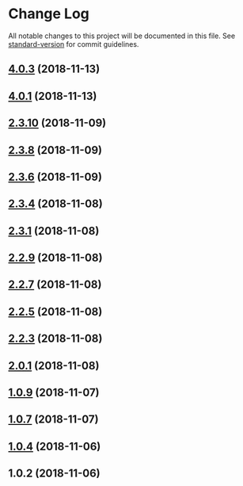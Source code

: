 # Change Log

All notable changes to this project will be documented in this file. See [standard-version](https://github.com/conventional-changelog/standard-version) for commit guidelines.

<a name="4.0.3"></a>
## [4.0.3](https://github.com/AlexandrDobrovolskiy/lim-cache/compare/v4.0.1...v4.0.3) (2018-11-13)



<a name="4.0.1"></a>
## [4.0.1](https://github.com/AlexandrDobrovolskiy/lim-cache/compare/v2.3.10...v4.0.1) (2018-11-13)



<a name="2.3.10"></a>
## [2.3.10](https://github.com/AlexandrDobrovolskiy/lim-cache/compare/v2.3.8...v2.3.10) (2018-11-09)



<a name="2.3.8"></a>
## [2.3.8](https://github.com/AlexandrDobrovolskiy/lim-cache/compare/v2.3.6...v2.3.8) (2018-11-09)



<a name="2.3.6"></a>
## [2.3.6](https://github.com/AlexandrDobrovolskiy/lim-cache/compare/v2.3.4...v2.3.6) (2018-11-09)



<a name="2.3.4"></a>
## [2.3.4](https://github.com/AlexandrDobrovolskiy/lim-cache/compare/v2.3.1...v2.3.4) (2018-11-08)



<a name="2.3.1"></a>
## [2.3.1](https://github.com/AlexandrDobrovolskiy/lim-cache/compare/v2.2.9...v2.3.1) (2018-11-08)



<a name="2.2.9"></a>
## [2.2.9](https://github.com/AlexandrDobrovolskiy/lim-cache/compare/v2.2.7...v2.2.9) (2018-11-08)



<a name="2.2.7"></a>
## [2.2.7](https://github.com/AlexandrDobrovolskiy/lim-cache/compare/v2.2.5...v2.2.7) (2018-11-08)



<a name="2.2.5"></a>
## [2.2.5](https://github.com/AlexandrDobrovolskiy/lim-cache/compare/v2.2.3...v2.2.5) (2018-11-08)



<a name="2.2.3"></a>
## [2.2.3](https://github.com/AlexandrDobrovolskiy/lim-cache/compare/v2.0.1...v2.2.3) (2018-11-08)



<a name="2.0.1"></a>
## [2.0.1](https://github.com/AlexandrDobrovolskiy/lim-cache/compare/v1.0.9...v2.0.1) (2018-11-08)



<a name="1.0.9"></a>
## [1.0.9](https://github.com/AlexandrDobrovolskiy/lim-cache/compare/v1.0.7...v1.0.9) (2018-11-07)



<a name="1.0.7"></a>
## [1.0.7](https://github.com/AlexandrDobrovolskiy/lim-cache/compare/v1.0.4...v1.0.7) (2018-11-07)



<a name="1.0.4"></a>
## [1.0.4](https://github.com/AlexandrDobrovolskiy/lim-cache/compare/v1.0.2...v1.0.4) (2018-11-06)



<a name="1.0.2"></a>
## 1.0.2 (2018-11-06)
